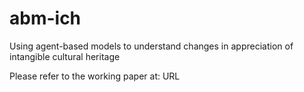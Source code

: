 # abm-ich
Using agent-based models to understand changes in appreciation of intangible cultural heritage

Please refer to the working paper at: URL
